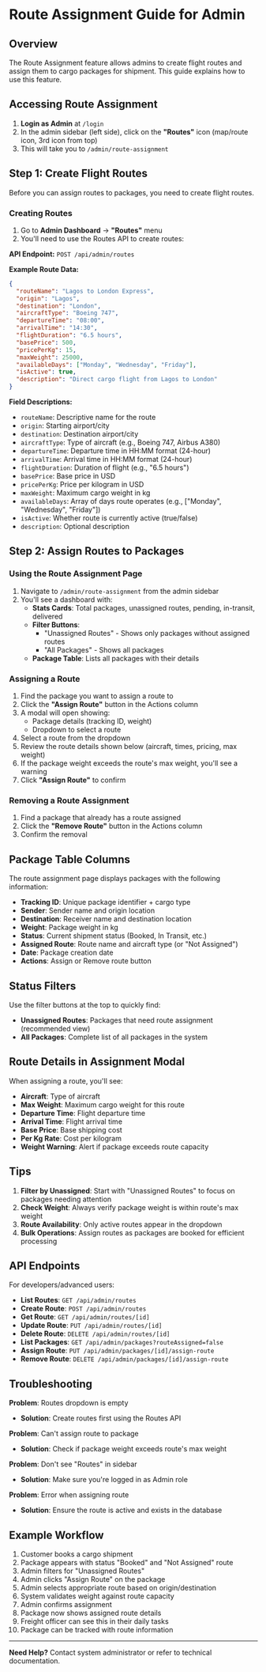 # Route Assignment Guide for Admin

## Overview
The Route Assignment feature allows admins to create flight routes and assign them to cargo packages for shipment. This guide explains how to use this feature.

## Accessing Route Assignment

1. **Login as Admin** at `/login`
2. In the admin sidebar (left side), click on the **"Routes"** icon (map/route icon, 3rd icon from top)
3. This will take you to `/admin/route-assignment`

## Step 1: Create Flight Routes

Before you can assign routes to packages, you need to create flight routes.

### Creating Routes

1. Go to **Admin Dashboard** → **"Routes"** menu
2. You'll need to use the Routes API to create routes:

**API Endpoint:** `POST /api/admin/routes`

**Example Route Data:**
```json
{
  "routeName": "Lagos to London Express",
  "origin": "Lagos",
  "destination": "London",
  "aircraftType": "Boeing 747",
  "departureTime": "08:00",
  "arrivalTime": "14:30",
  "flightDuration": "6.5 hours",
  "basePrice": 500,
  "pricePerKg": 15,
  "maxWeight": 25000,
  "availableDays": ["Monday", "Wednesday", "Friday"],
  "isActive": true,
  "description": "Direct cargo flight from Lagos to London"
}
```

**Field Descriptions:**
- `routeName`: Descriptive name for the route
- `origin`: Starting airport/city
- `destination`: Destination airport/city
- `aircraftType`: Type of aircraft (e.g., Boeing 747, Airbus A380)
- `departureTime`: Departure time in HH:MM format (24-hour)
- `arrivalTime`: Arrival time in HH:MM format (24-hour)
- `flightDuration`: Duration of flight (e.g., "6.5 hours")
- `basePrice`: Base price in USD
- `pricePerKg`: Price per kilogram in USD
- `maxWeight`: Maximum cargo weight in kg
- `availableDays`: Array of days route operates (e.g., ["Monday", "Wednesday", "Friday"])
- `isActive`: Whether route is currently active (true/false)
- `description`: Optional description

## Step 2: Assign Routes to Packages

### Using the Route Assignment Page

1. Navigate to `/admin/route-assignment` from the admin sidebar
2. You'll see a dashboard with:
   - **Stats Cards**: Total packages, unassigned routes, pending, in-transit, delivered
   - **Filter Buttons**: 
     - "Unassigned Routes" - Shows only packages without assigned routes
     - "All Packages" - Shows all packages
   - **Package Table**: Lists all packages with their details

### Assigning a Route

1. Find the package you want to assign a route to
2. Click the **"Assign Route"** button in the Actions column
3. A modal will open showing:
   - Package details (tracking ID, weight)
   - Dropdown to select a route
4. Select a route from the dropdown
5. Review the route details shown below (aircraft, times, pricing, max weight)
6. If the package weight exceeds the route's max weight, you'll see a warning
7. Click **"Assign Route"** to confirm

### Removing a Route Assignment

1. Find a package that already has a route assigned
2. Click the **"Remove Route"** button in the Actions column
3. Confirm the removal

## Package Table Columns

The route assignment page displays packages with the following information:

- **Tracking ID**: Unique package identifier + cargo type
- **Sender**: Sender name and origin location
- **Destination**: Receiver name and destination location
- **Weight**: Package weight in kg
- **Status**: Current shipment status (Booked, In Transit, etc.)
- **Assigned Route**: Route name and aircraft type (or "Not Assigned")
- **Date**: Package creation date
- **Actions**: Assign or Remove route button

## Status Filters

Use the filter buttons at the top to quickly find:
- **Unassigned Routes**: Packages that need route assignment (recommended view)
- **All Packages**: Complete list of all packages in the system

## Route Details in Assignment Modal

When assigning a route, you'll see:
- **Aircraft**: Type of aircraft
- **Max Weight**: Maximum cargo weight for this route
- **Departure Time**: Flight departure time
- **Arrival Time**: Flight arrival time
- **Base Price**: Base shipping cost
- **Per Kg Rate**: Cost per kilogram
- **Weight Warning**: Alert if package exceeds route capacity

## Tips

1. **Filter by Unassigned**: Start with "Unassigned Routes" to focus on packages needing attention
2. **Check Weight**: Always verify package weight is within route's max weight
3. **Route Availability**: Only active routes appear in the dropdown
4. **Bulk Operations**: Assign routes as packages are booked for efficient processing

## API Endpoints

For developers/advanced users:

- **List Routes**: `GET /api/admin/routes`
- **Create Route**: `POST /api/admin/routes`
- **Get Route**: `GET /api/admin/routes/[id]`
- **Update Route**: `PUT /api/admin/routes/[id]`
- **Delete Route**: `DELETE /api/admin/routes/[id]`
- **List Packages**: `GET /api/admin/packages?routeAssigned=false`
- **Assign Route**: `PUT /api/admin/packages/[id]/assign-route`
- **Remove Route**: `DELETE /api/admin/packages/[id]/assign-route`

## Troubleshooting

**Problem**: Routes dropdown is empty
- **Solution**: Create routes first using the Routes API

**Problem**: Can't assign route to package
- **Solution**: Check if package weight exceeds route's max weight

**Problem**: Don't see "Routes" in sidebar
- **Solution**: Make sure you're logged in as Admin role

**Problem**: Error when assigning route
- **Solution**: Ensure the route is active and exists in the database

## Example Workflow

1. Customer books a cargo shipment
2. Package appears with status "Booked" and "Not Assigned" route
3. Admin filters for "Unassigned Routes"
4. Admin clicks "Assign Route" on the package
5. Admin selects appropriate route based on origin/destination
6. System validates weight against route capacity
7. Admin confirms assignment
8. Package now shows assigned route details
9. Freight officer can see this in their daily tasks
10. Package can be tracked with route information

---

**Need Help?** Contact system administrator or refer to technical documentation.
